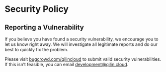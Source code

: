 # Security Policy

## Reporting a Vulnerability

If you believe you have found a security vulnerability, we encourage you to let us know right away. We will investigate all legitimate reports and do our best to quickly fix the problem.

Please visit [bugcrowd.com/qilincloud](https://bugcrowd.com/qilincloud) to submit valid security vulnerabilities. If this isn’t feasible, you can email [development@qilin.cloud](mailto:development@qilin.cloud).
